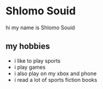 # Shlomo Souid

hi my name is Shlomo Souid
## my hobbies
- i like to play sports
- i play games
- i also play on my xbox and phone
- i read a lot of sports fiction books
